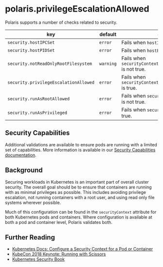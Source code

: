 # polaris.privilegeEscalationAllowed
Polaris supports a number of checks related to security.

key | default | description
----|---------|------------
`security.hostIPCSet` | `error` | Fails when `hostIPC` attribute is configured.
`security.hostPIDSet` | `error` | Fails when `hostPID` attribute is configured.
`security.notReadOnlyRootFilesystem` | `warning` | Fails when `securityContext.readOnlyRootFilesystem` is not true.
`security.privilegeEscalationAllowed` | `error` | Fails when `securityContext.allowPrivilegeEscalation` is true.
`security.runAsRootAllowed` | `error` | Fails when `securityContext.runAsNonRoot` is not true.
`security.runAsPrivileged` | `error` | Fails when `securityContext.privileged` is true.

## Security Capabilities

Additional validations are available to ensure pods are running with a limited set of capabilities. More information is available in our [Security Capabilities documentation](security-capabilities.md).

## Background

Securing workloads in Kubernetes is an important part of overall cluster security. The overall goal should be to ensure that containers are running with as minimal privileges as possible. This includes avoiding privilege escalation, not running containers with a root user, and using read only file systems wherever possible.

Much of this configuration can be found in the `securityContext` attribute for both Kubernetes pods and containers. Where configuration is available at both a pod and container level, Polaris validates both.

## Further Reading
- [Kubernetes Docs: Configure a Security Context for a Pod or Container](https://kubernetes.io/docs/tasks/configure-pod-container/security-context/)
- [KubeCon 2018 Keynote: Running with Scissors](https://www.youtube.com/watch?v=ltrV-Qmh3oY)
- [Kubernetes Security Book](https://kubernetes-security.info/)
